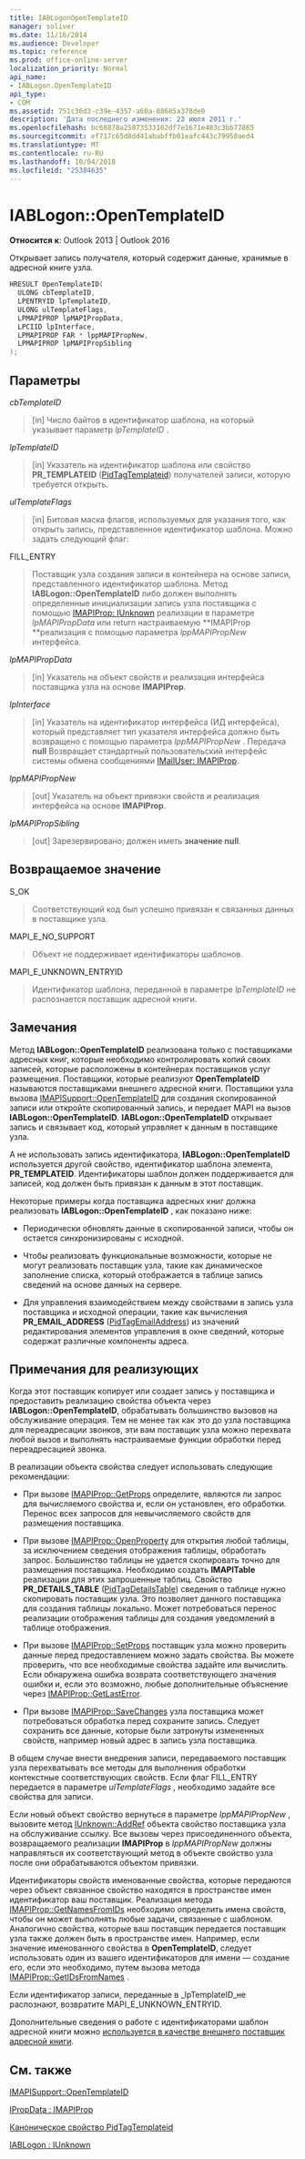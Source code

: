 ```yaml
---
title: IABLogonOpenTemplateID
manager: soliver
ms.date: 11/16/2014
ms.audience: Developer
ms.topic: reference
ms.prod: office-online-server
localization_priority: Normal
api_name:
- IABLogon.OpenTemplateID
api_type:
- COM
ms.assetid: 751c36d3-c39e-4357-a60a-88685a378de0
description: 'Дата последнего изменения: 23 июля 2011 г.'
ms.openlocfilehash: bc68878a25873533162df7e1671e483c3bb77865
ms.sourcegitcommit: ef717c65d8dd41ababffb01eafc443c79950aed4
ms.translationtype: MT
ms.contentlocale: ru-RU
ms.lasthandoff: 10/04/2018
ms.locfileid: "25384635"
---
```

# <a name="iablogonopentemplateid"></a>IABLogon::OpenTemplateID

  
  
**Относится к**: Outlook 2013 | Outlook 2016 
  
Открывает запись получателя, который содержит данные, хранимые в адресной книге узла.
  
```cpp
HRESULT OpenTemplateID(
  ULONG cbTemplateID,
  LPENTRYID lpTemplateID,
  ULONG ulTemplateFlags,
  LPMAPIPROP lpMAPIPropData,
  LPCIID lpInterface,
  LPMAPIPROP FAR * lppMAPIPropNew,
  LPMAPIPROP lpMAPIPropSibling
);
```

## <a name="parameters"></a>Параметры

 _cbTemplateID_
  
> [in] Число байтов в идентификатор шаблона, на который указывает параметр _lpTemplateID_ . 
    
 _lpTemplateID_
  
> [in] Указатель на идентификатор шаблона или свойство **PR_TEMPLATEID** ([PidTagTemplateid](pidtagtemplateid-canonical-property.md)) получателей записи, которую требуется открыть.
    
 _ulTemplateFlags_
  
> [in] Битовая маска флагов, используемых для указания того, как открыть запись, представленное идентификатор шаблона. Можно задать следующий флаг:
    
FILL_ENTRY 
  
> Поставщик узла создания записи в контейнера на основе записи, представленного идентификатор шаблона. Метод **IABLogon::OpenTemplateID** либо должен выполнять определенные инициализации запись узла поставщика с помощью [IMAPIProp: IUnknown](imapipropiunknown.md) реализации в параметре _lpMAPIPropData_ или return настраиваемую **IMAPIProp **реализация с помощью параметра _lppMAPIPropNew_ интерфейса. 
    
 _lpMAPIPropData_
  
> [in] Указатель на объект свойств и реализация интерфейса поставщика узла на основе **IMAPIProp**.
    
 _lpInterface_
  
> [in] Указатель на идентификатор интерфейса (ИД интерфейса), который представляет тип указателя интерфейса должно быть возвращено с помощью параметра _lppMAPIPropNew_ . Передача **null** Возвращает стандартный пользовательский интерфейс системы обмена сообщениями [IMailUser: IMAPIProp](imailuserimapiprop.md).
    
 _lppMAPIPropNew_
  
> [out] Указатель на объект привязки свойств и реализация интерфейса на основе **IMAPIProp**.
    
 _lpMAPIPropSibling_
  
> [out] Зарезервировано; должен иметь **значение null**.
    
## <a name="return-value"></a>Возвращаемое значение

S_OK 
  
> Соответствующий код был успешно привязан к связанных данных в поставщике узла.
    
MAPI_E_NO_SUPPORT 
  
> Объект не поддерживает идентификаторы шаблонов.
    
MAPI_E_UNKNOWN_ENTRYID 
  
> Идентификатор шаблона, переданной в параметре _lpTemplateID_ не распознается поставщик адресной книги. 
    
## <a name="remarks"></a>Замечания

Метод **IABLogon::OpenTemplateID** реализована только с поставщиками адресных книг, которые необходимо контролировать копий своих записей, которые расположены в контейнерах поставщиков услуг размещения. Поставщики, которые реализуют **OpenTemplateID** называются поставщиками внешнего адресной книги. Поставщики узла вызова [IMAPISupport::OpenTemplateID](imapisupport-opentemplateid.md) для создания скопированной записи или откройте скопированный запись, и передает MAPI на вызов **IABLogon::OpenTemplateID**. **IABLogon::OpenTemplateID** открывает запись и связывает код, который управляет к данным в поставщике узла. 
  
А не использовать запись идентификатора, **IABLogon::OpenTemplateID** используется другой свойство, идентификатор шаблона элемента, **PR_TEMPLATEID**. Идентификаторы шаблон должен поддерживается для записей, код должен быть привязан к данным в этот поставщик.
  
Некоторые примеры когда поставщика адресных книг должна реализовать **IABLogon::OpenTemplateID** , как показано ниже: 
  
- Периодически обновлять данные в скопированной записи, чтобы он остается синхронизированы с исходной.
    
- Чтобы реализовать функциональные возможности, которые не могут реализовать поставщик узла, такие как динамическое заполнение списка, который отображается в таблице запись сведений на основе данных на сервере.
    
- Для управления взаимодействием между свойствами в запись узла поставщика и исходной операции, такие как вычисления **PR_EMAIL_ADDRESS** ([PidTagEmailAddress](pidtagemailaddress-canonical-property.md)) из значений редактирования элементов управления в окне сведений, которые содержат различные компоненты адреса.
    
## <a name="notes-to-implementers"></a>Примечания для реализующих

Когда этот поставщик копирует или создает запись у поставщика и предоставить реализацию свойства объекта через **IABLogon::OpenTemplateID**, обрабатывать большинство вызовов на обслуживание операция. Тем не менее так как это до узла поставщика для переадресации звонков, эти вам поставщик узла можно перехвата любой вызов и выполнять настраиваемые функции обработки перед переадресацией звонка.
  
В реализации объекта свойства следует использовать следующие рекомендации:
  
- При вызове [IMAPIProp::GetProps](imapiprop-getprops.md) определите, являются ли запрос для вычисляемого свойства и, если он установлен, его обработки. Перенос всех запросов для невычисляемого свойств для размещения поставщика. 
    
- При вызове [IMAPIProp::OpenProperty](imapiprop-openproperty.md) для открытия любой таблицы, за исключением сведения отображения таблицы, обработать запрос. Большинство таблицы не удается скопировать точно для размещения поставщика. Необходимо создать **IMAPITable** реализации для этих запрошенные таблиц. Свойство **PR_DETAILS_TABLE** ([PidTagDetailsTable](pidtagdetailstable-canonical-property.md)) сведения о таблице нужно скопировать поставщик узла. Это позволяет данного поставщика для создания таблицы локально. Может потребоваться перенос реализации отображения таблицы для создания уведомлений в таблице отображения. 
    
- При вызове [IMAPIProp::SetProps](imapiprop-setprops.md) поставщик узла можно проверить данные перед предоставлением можно задать свойства. Вы можете проверить, что все необходимые свойства задайте или вычислить. Если обнаружена ошибка возврата соответствующего значения ошибки и, если это возможно, любые дополнительные объяснение через [IMAPIProp::GetLastError](imapiprop-getlasterror.md).
    
- При вызове [IMAPIProp::SaveChanges](imapiprop-savechanges.md) узла поставщика может потребоваться обработка перед сохраните запись. Следует сохранить все данные, которые были затронуты измененных свойств, например новый адрес в запись узла поставщика. 
    
В общем случае внести внедрения записи, передаваемого поставщик узла перехватывать все методы для выполнения обработки контекстные соответствующих свойств. Если флаг FILL_ENTRY передается в параметре _ulTemplateFlags_ , необходимо задайте все свойства для записи. 
  
Если новый объект свойство вернуться в параметре _lppMAPIPropNew_ , вызовите метод [IUnknown::AddRef](https://msdn.microsoft.com/library/ms691379%28VS.85%29.aspx) объекта свойство поставщика узла на обслуживание ссылку. Все вызовы через присоединенного объекта, возвращаемого реализации **IMAPIProp** в _lppMAPIPropNew_ должны направляться их соответствующий метод в объекте свойство узла после они обрабатываются объектом привязки. 
  
Идентификаторы свойств именованные свойства, которые передаются через объект связанное свойство находятся в пространстве имен идентификатор ваш поставщик. Реализация метода [IMAPIProp::GetNamesFromIDs](imapiprop-getnamesfromids.md) необходимо определить имена свойств, чтобы он может выполнять любые задачи, связанные с шаблоном. Аналогично свойства, которые ваш поставщик передается поставщик узла также должен быть в пространстве имен. Например, если значение именованного свойства в **OpenTemplateID**, следует использовать один из вашего идентификаторов для имени — создание его, если это необходимо, путем вызова метода [IMAPIProp::GetIDsFromNames](imapiprop-getidsfromnames.md) . 
  
Если идентификатор записи, переданные в _lpTemplateID_не распознают, возвратите MAPI_E_UNKNOWN_ENTRYID.
  
Дополнительные сведения о работе с идентификаторами шаблон адресной книги можно [используется в качестве внешнего поставщик адресной книги](acting-as-a-foreign-address-book-provider.md).
  
## <a name="see-also"></a>См. также



[IMAPISupport::OpenTemplateID](imapisupport-opentemplateid.md)
  
[IPropData : IMAPIProp](ipropdataimapiprop.md)
  
[Каноническое свойство PidTagTemplateid](pidtagtemplateid-canonical-property.md)
  
[IABLogon : IUnknown](iablogoniunknown.md)

